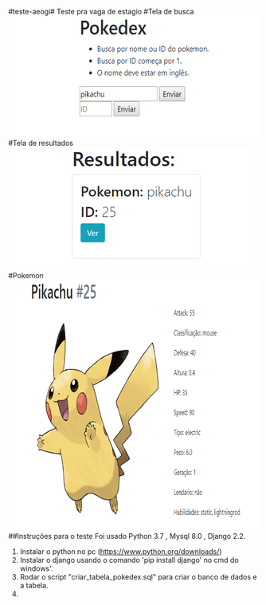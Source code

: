 #teste-aeogi#
Teste pra vaga de estagio
#Tela de busca
<img src="imgs/index.png" width="574px" height="244px">
#Tela de resultados
<img src="imgs/resultados.png" width="486px" height="246px">
#Pokemon
<img src="imgs/pokemon.png" width="843px" height="503px">
##Instruções para o teste
Foi usado Python 3.7 , Mysql 8.0 , Django 2.2.
1. Instalar o python no pc (https://www.python.org/downloads/)
2. Instalar o django usando o comando 'pip install django' no cmd do windows'.
1. Rodar o script "criar_tabela_pokedex.sql" para criar o banco de dados e a tabela.
2. 
